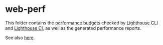 # web-perf

This folder contains the [performance budgets](https://github.com/GoogleChrome/lighthouse/blob/master/docs/performance-budgets.md) checked by [Lighthouse CLI](https://github.com/GoogleChrome/lighthouse#using-the-node-cli) and [Lighthouse CI](https://github.com/GoogleChrome/lighthouse-ci), as well as the generated performance reports.

See also [here](https://web.dev/use-lighthouse-for-performance-budgets/).
